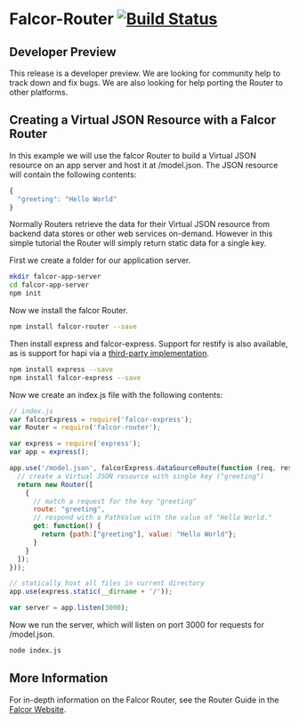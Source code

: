 # Falcor-Router [![Build Status](https://magnum.travis-ci.com/Netflix/falcor-router.svg?token=2ZVUVaYjVQbQ8yiHk8zs&branch=master)](https://magnum.travis-ci.com/Netflix/falcor-router)

## Developer Preview

This release is a developer preview. We are looking for community help to track down and fix bugs. We are also looking for help porting the Router to other platforms.

## Creating a Virtual JSON Resource with a Falcor Router

In this example we will use the falcor Router to build a Virtual JSON resource on an app server and host it at /model.json. The JSON resource will contain the following contents:

~~~js
{
  "greeting": "Hello World"
}
~~~

Normally Routers retrieve the data for their Virtual JSON resource from backend data stores or other web services on-demand. However in this simple tutorial the Router will simply return static data for a single key.

First we create a folder for our application server.

~~~bash
mkdir falcor-app-server
cd falcor-app-server
npm init
~~~

Now we install the falcor Router.

~~~bash
npm install falcor-router --save
~~~

Then install express and falcor-express.  Support for restify is also available, as is support for hapi via a [third-party implementation](https://github.com/dzannotti/falcor-hapi).

~~~bash
npm install express --save
npm install falcor-express --save
~~~

Now we create an index.js file with the following contents:

~~~js
// index.js
var falcorExpress = require('falcor-express');
var Router = require('falcor-router');

var express = require('express');
var app = express();

app.use('/model.json', falcorExpress.dataSourceRoute(function (req, res) {
  // create a Virtual JSON resource with single key ("greeting")
  return new Router([
    {
      // match a request for the key "greeting"    
      route: "greeting",
      // respond with a PathValue with the value of "Hello World."
      get: function() {
        return {path:["greeting"], value: "Hello World"};
      }
    }
  ]);
}));

// statically host all files in current directory
app.use(express.static(__dirname + '/'));

var server = app.listen(3000);
~~~

Now we run the server, which will listen on port 3000 for requests for /model.json.

~~~sh
node index.js
~~~

## More Information

For in-depth information on the Falcor Router, see the Router Guide in the [Falcor Website](http://netflix.github.io/falcor).
